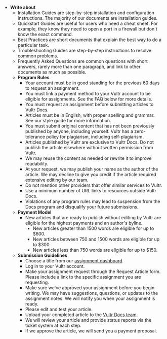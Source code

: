 - **Write about**
    - Installation Guides are step-by-step installation and configuration instructions. The majority of our documents are installation guides.
    - Quickstart Guides are useful for users who need a cheat sheet. For example, they know they need to open a port in a firewall but don't know the exact command.
    - Best Practices are short documents that explain the best way to do a particular task.
    - Troubleshooting Guides are step-by-step instructions to resolve common problems.
    - Frequently Asked Questions are common questions with short answers, rarely more than one paragraph, and link to other documents as much as possible.
  - **Program Rules**
    - Your account must be in good standing for the previous 60 days to request an assignment.
    - You must link a payment method to your Vultr account to be eligible for assignments. See the FAQ below for more details.
    - You must request an assignment before submitting articles to Vultr Docs.
    - Articles must be in English, with proper spelling and grammar. See our style guide for more information.
    - You must submit original content that has not been previously published by anyone, including yourself. Vultr has a zero-tolerance policy for plagiarism, including self-plagiarism.
    - Articles published by Vultr are exclusive to Vultr Docs. Do not publish the article elsewhere without written permission from Vultr.
    - We may reuse the content as needed or rewrite it to improve readability.
    - At your request, we may publish your name as the author of the article. We may decline to give you credit if the article required extensive editing by our team.
    - Do not mention other providers that offer similar services to Vultr.
    - Use a minimum number of URL links to resources outside Vultr Docs.
    - Violations of any program rules may lead to suspension from the Docs program and disqualify your future submissions.
  - **Payment Model**
    - New articles that are ready to publish without editing by Vultr are eligible for the highest payments and an author's byline.
      - New articles greater than 1500 words are eligible for up to $600.
      - New articles between 750 and 1500 words are eligible for up to $300.
      - New articles less than 750 words are eligible for up to $150.
  - **Submission Guidelines**
    - Choose a title from our [assignment dashboard](https://vultrdocs.notion.site/).
    - Log in to your Vultr account.
    - Make your assignment request through the Request Article form. Please include a link to the specific assignment you are requesting.
    - Make sure we've approved your assignment before you begin writing. We may have suggestions, questions, or updates to the assignment notes. We will notify you when your assignment is ready.
    - Please edit and test your article.
    - Upload your completed article to the [Vultr Docs team](https://my.vultr.com/docs/submit/?_gl=1*1nfgymq*_ga*MTY0Mjc0MjYxNS4xNjY0NTEwMDI1*_ga_K6536FHN4D*MTY2NDUxMDAyNC4xLjAuMTY2NDUxMDAyNC4wLjAuMA..).
    - We will review your article and provide status reports via the ticket system at each step.
    - If we approve the article, we will send you a payment proposal.